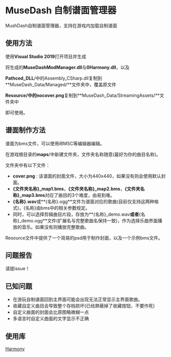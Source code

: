 # MuseDash 自制谱面管理器

MushDash自制谱面管理器，支持在游戏内加载自制谱面



## 使用方法

使用**Visual Studio 2019**打开项目并生成

将生成的**MuseDashModManager.dll**与**0Harmony.dll**，以及

**Pathced_DLL**/中的Assembly_CSharp.dll复制到**MuseDash_Data/Managed/**文件夹中，覆盖原文件

**Resource/**中的**nocover.png**复制到**MuseDash_Data/StreamingAssets/**文件夹中

即可使用。



## 谱面制作方法

谱面为bms文件，可以使用iBMSC等编辑器编辑。

在游戏根目录的**maps**/中新建文件夹，文件夹名称随意(最好为你的曲目名称)。

文件夹中有以下文件：

- **cover.png** : 该谱面的封面文件，大小为440x440，如果没有则会使用默认封面。
- **\{文件夹名称\}\_map1.bms**，**\{文件夹名称\}\_map2.bms**，**\{文件夹名称\}\_map3.bms**对应了曲目的3个难度，由易到难。
- **\{名称\}.wav**或**\{名称\}.ogg**文件为谱面对应的歌曲(目前仅支持这两种格式)，\{名称\}由bms中的相关参数规定。
- 同时，可以选择剪辑曲目片段，存放为**\{名称\}\_demo.wav**或者**\{名称\}\_demo.ogg**文件(扩展名与完整歌曲名保持一致)，作为选择乐曲界面播放的音乐。如果没有则播放完整歌曲。



Resource文件中提供了一个简易的psd用于制作封面，以及一个示例bms文件。



## 问题报告

请提issue！



## 已知问题

- 在游玩自制谱面回到主界面可能会出现无法正常显示主界面歌曲。
- 收藏自定义曲目会导致整个存档损坏(已经屏蔽掉了收藏按钮，不要作死)
- 自定义曲面的封面会比原图略微糊一点
- 多语言时自定义曲面的文字显示不正确



## 使用库

[Harmony](https://github.com/pardeike/Harmony/)